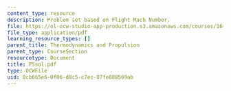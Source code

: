 ```yaml
---
content_type: resource
description: Problem set based on Flight Mach Number.
file: https://ol-ocw-studio-app-production.s3.amazonaws.com/courses/16-01-unified-engineering-i-ii-iii-iv-fall-2005-spring-2006/8cb665e60f06d8c5c7ec87fe888569ab_P5sol.pdf
file_type: application/pdf
learning_resource_types: []
parent_title: Thermodynamics and Propulsion
parent_type: CourseSection
resourcetype: Document
title: P5sol.pdf
type: OCWFile
uid: 8cb665e6-0f06-d8c5-c7ec-87fe888569ab
---
```

